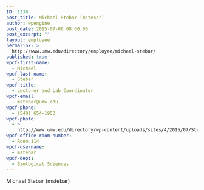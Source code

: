 ```yaml
---
ID: 1238
post_title: Michael Stebar (mstebar)
author: wpengine
post_date: 2015-07-06 08:00:00
post_excerpt: ""
layout: employee
permalink: >
  http://www.umw.edu/directory/employee/michael-stebar/
published: true
wpcf-first-name:
  - Michael
wpcf-last-name:
  - Stebar
wpcf-title:
  - Lecturer and Lab Coordinator
wpcf-email:
  - mstebar@umw.edu
wpcf-phone:
  - (540) 654-1953
wpcf-photo:
  - >
    http://www.umw.edu/directory/wp-content/uploads/sites/4/2015/07/Stebar_Michael_263.jpg
wpcf-office-room-number:
  - Room 114
wpcf-username:
  - mstebar
wpcf-dept:
  - Biological Sciences
---
```

Michael Stebar (mstebar)